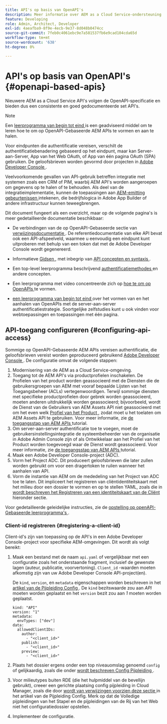```yaml
---
title: API's op basis van OpenAPI's
description: Meer informatie over AEM as a Cloud Service-ondersteuning voor op OpenAPI gebaseerde API's
feature: Developing
role: Admin, Architect, Developer
exl-id: 4aeafba9-8f9e-4ecb-9e37-8d048b0474cc
source-git-commit: 7feb0c4061ebc9e7a581537fb6e9cad104cda65d
workflow-type: tm+mt
source-wordcount: '638'
ht-degree: 0%

---
```


# API&#39;s op basis van OpenAPI&#39;s {#openapi-based-apis}

Nieuwere AEM as a Cloud Service API&#39;s volgen de OpenAPI-specificatie en bieden dus een consistente en goed gedocumenteerde set API&#39;s.

>[!NOTE]
>
> Een [ leerprogramma van begin tot eind ](https://experienceleague.adobe.com/nl/docs/experience-manager-learn/cloud-service/aem-apis/invoke-openapi-based-aem-apis) is een geadviseerd middel om te leren hoe te om op OpenAPI-Gebaseerde AEM APIs te vormen en aan te halen.

Voor eindpunten die authentificatie vereisen, verschilt de authentificatiebenadering gebaseerd op het eindpunt, maar kan Server-aan-Server, App van het Web OAuth, of App van één pagina OAuth (SPA) gebruiken. De geloofsbrieven worden gevormd door projecten in [ Adobe Developer Console ](https://developer.adobe.com/developer-console/).

Veelvoorkomende gevallen van API-gebruik betreffen integratie met systemen zoals een CRM of PIM, waarbij AEM API&#39;s worden aangeroepen om gegevens op te halen of te behouden. Als deel van de integratieimplementatie, kunnen de toepassingen aan [ AEM-emitting gebeurtenissen ](https://experienceleague.adobe.com/nl/docs/experience-manager-learn/cloud-service/aem-eventing/overview) intekenen, die bedrijfslogica in Adobe App Builder of andere infrastructuur kunnen teweegbrengen.

Dit document fungeert als een overzicht, maar op de volgende pagina&#39;s is meer gedetailleerde documentatie beschikbaar:

* De verbindingen van de op OpenAPI-Gebaseerde sectie van [ verwijzingsdocumentatie ](https://developer.adobe.com/experience-cloud/experience-manager-apis/). De referentiedocumentatie van elke API bevat ook een API-afspeelveld, waarmee u eenvoudig een eindpunt kunt uitproberen met behulp van een token dat met de Adobe Developer Console wordt gegenereerd.

* Informatieve [ Gidsen ](https://developer.adobe.com/experience-cloud/experience-manager-apis/guides/), met inbegrip van [ API concepten en syntaxis ](https://developer.adobe.com/experience-cloud/experience-manager-apis/guides/how-to/).

* Een top-level leerprogramma beschrijvend [ authentificatiemethodes ](https://experienceleague.adobe.com/nl/docs/experience-manager-learn/cloud-service/aem-apis/openapis/overview#authentication-support) en andere concepten.

* Een leerprogramma met video concentreerde zich op [ hoe te om op OpenAPIs ](https://experienceleague.adobe.com/nl/docs/experience-manager-learn/cloud-service/aem-apis/openapis/setup) te vormen.

* [ een leerprogramma van begin tot eind ](https://experienceleague.adobe.com/nl/docs/experience-manager-learn/cloud-service/aem-apis/invoke-openapi-based-aem-apis) over het vormen van en het aanhalen van OpenAPIs met de server-aan-server authentificatiestrategie. Soortgelijke zelfstudies kunt u ook vinden voor webtoepassingen en toepassingen met één pagina.

## API-toegang configureren {#configuring-api-access}

Sommige op OpenAPI-Gebaseerde AEM APIs vereisen authentificatie, die geloofsbrieven vereist worden geproduceerd gebruikend [ Adobe Developer Console ](https://developer.adobe.com/developer-console/). De configuratie omvat de volgende stappen:

1. Modernisering van de AEM as a Cloud Service-omgeving.
1. Toegang tot de AEM API&#39;s via productprofielen inschakelen. De Profielen van het product worden geassocieerd met de Diensten die de gebruikersgroepen van AEM met vooraf bepaalde Lijsten van het Toegangsbeheer (ACLs) vertegenwoordigen. Terwijl sommige diensten met specifieke productprofielen door gebrek worden geassocieerd, moeten anderen uitdrukkelijk worden geassocieerd; bijvoorbeeld, wordt de Dienst van de Gebruikers van AEM Assets API niet geassocieerd met om het even welk [ Profiel van het Product ](/help/onboarding/aem-cs-team-product-profiles.md#aem-product-profiles), zodat moet u het toelaten om AEM Assets API te gebruiken. Voor meer informatie, zie [ de toegangsstap van AEM APIs ](https://experienceleague.adobe.com/nl/docs/experience-manager-learn/cloud-service/aem-apis/openapis/setup#enable-aem-apis-access) tutorial.
1. Om server-aan-server authentificatie toe te voegen, moet de gebruikersinstellingsintegratie de systeembeheerder van de organisatie in Adobe Admin Console zijn of als Ontwikkelaar aan het Profiel van het Product worden toegevoegd waar de Dienst wordt geassocieerd. Voor meer informatie, zie [ de toegangsstap van AEM APIs ](https://experienceleague.adobe.com/nl/docs/experience-manager-learn/cloud-service/aem-apis/openapis/setup#enable-aem-apis-access) tutorial.
1. Maak een Adobe Developer Console-project (ADC).
1. Vorm het Project ADC. Dit produceert geloofsbrieven die later zullen worden gebruikt om voor een dragertoken te ruilen wanneer het aanhalen van API.
1. Vorm de instantie van AEM om de mededeling van het Project van ADC toe te laten. Dit impliceert het registreren van cliëntidentiteitskaart met het milieu door een dossier te vormen en op te stellen YAML, zoals die in [ wordt beschreven het Registreren van een identiteitskaart van de Cliënt ](#registering-a-client-id) hieronder sectie.

Voor gedetailleerde geleidelijke instructies, zie de [ opstelling op openAPI-Gebaseerde leerprogramma&#39;s ](https://experienceleague.adobe.com/nl/docs/experience-manager-learn/cloud-service/aem-apis/openapis/setup).

### Client-id registreren {#registering-a-client-id}

Client-id&#39;s zijn van toepassing op de API&#39;s in een Adobe Developer Console-project voor specifieke AEM-omgevingen. Dit wordt als volgt bereikt:

1. Maak een bestand met de naam `api.yaml` of vergelijkbaar met een configuratie zoals het onderstaande fragment, inclusief de gewenste lagen (auteur, publicatie, voorvertoning). `Client_id` -waarden moeten afkomstig zijn van uw Adobe Developer Console API-project(en).

   De `kind`, `version`, en `metadata` eigenschappen worden beschreven in het [ artikel van de Pijpleiding Config ](/help/operations/config-pipeline.md#common-syntax). De `kind` bezitswaarde zou aan *API* moeten worden geplaatst en het `version` bezit zou aan *1* moeten worden geplaatst.

   ```
   kind: "API"
   version: "1"
   metadata:
     envTypes: ["dev"]
   data:
     allowedClientIDs:
       author:
         - "<client_id>"
       publish:
         - "<client_id>"
       preview:
         - "<client_id>"
   ```

1. Plaats het dossier ergens onder een top niveauomslag genoemd `config` of gelijkaardig, zoals die onder [ wordt beschreven Config Pijpleiding ](/help/operations/config-pipeline.md#folder-structure).
1. Voor milieutypes buiten RDE (die het hulpmiddel van de bevellijn gebruikt), creeer een gerichte plaatsing config pijpleiding in Cloud Manager, zoals die door [ wordt van verwijzingen voorzien deze sectie ](/help/operations/config-pipeline.md#creating-and-managing) in het artikel van de Pijpleiding Config. Merk op dat de Volledige pijpleidingen van het Stapel en de pijpleidingen van de Rij van het Web niet het configuratiedossier opstellen.
1. Implementeer de configuratie.
